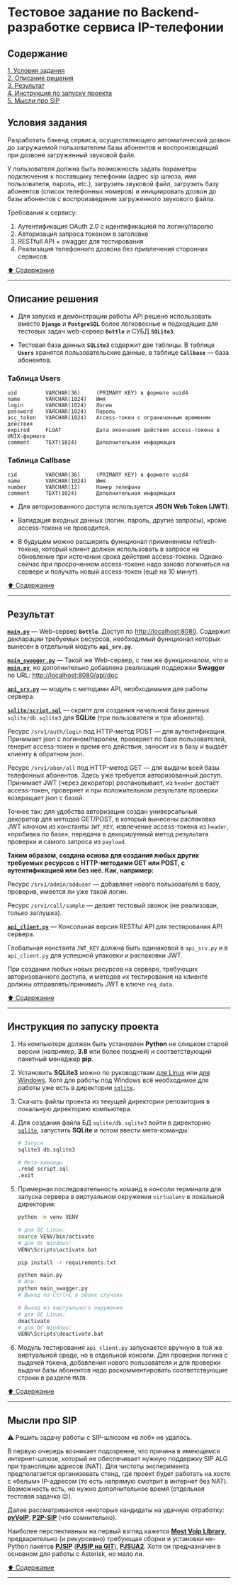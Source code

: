 # Тестовое задание по Backend-разработке сервиса IP-телефонии #

## Содержание ##

[1. Условия задания](#условия-задания)    
[2. Описание решения](#описание-решения)    
[3. Результат](#результат)    
[4. Инструкция по запуску проекта](#инструкция-по-запуску-проекта)    
[5. Мысли про SIP](#мысли-про-sip)    

## Условия задания ##

Разработать бэкенд сервиса, осуществляющего автоматический дозвон до загружаемой
пользователем базы абонентов и воспроизводящий при дозвоне загруженный звуковой
файл.

У пользователя должна быть возможность задать параметры подключения к поставщику
телефонии (адрес sip шлюза, имя пользователя, пароль, etc.), загрузить звуковой
файл, загрузить базу абонентов (список телефонных номеров) и инициировать дозвон
до базы абонентов с воспроизведение загруженного звукового файла.

Требования к сервису:

1. Аутентификация OAuth 2.0 с идентификацией по логину/паролю
2. Авторизация запроса токеном в заголовке
3. RESTfull API + swagger для тестирования
4. Реализация телефонного дозвона без привлечения сторонних сервисов.

[:arrow_up: Содержание](#содержание)

----

## Описание решения ##

- Для запуска и демонстрации работы API решено использовать вместо **`Django`**
и **`PostgreSQL`** более легковесные и подходящие для тестовых задач web-сервер
**`Bottle`** и СУБД **`SQLite3`**.

- Тестовая база данных **`SQLite3`** содержит две таблицы. В таблице **`Users`**
хранятся пользовательские данные, в таблице **`Callbase`**&nbsp;&mdash; база
абонентов.

### Таблица Users ###

    uid         VARCHAR(36)     (PRIMARY KEY) в формате uuid4
    name        VARCHAR(1024)   Имя
    login       VARCHAR(1024)   Логин
    password    VARCHAR(1024)   Пароль
    acc_token   VARCHAR(1024)   Access-токен с ограниченным временем действия
    expired     FLOAT           Дата окончания действия access-токена в UNIX-формате
    comment     TEXT(1024)      Дополнительная информация

### Таблица Callbase ###

    cid         VARCHAR(36)     (PRIMARY KEY) в формате uuid4
    name        VARCHAR(1024)   Имя
    number      VARCHAR(12)     Номер телефона
    comment     TEXT(1024)      Дополнительная информация

- Для авторизованного доступа используется **JSON Web Token (JWT)**.

- Валидация входных данных (логин, пароль, другие запросы), кроме access-токена
не проводится.

- В будущем можно расширить функционал применением refresh-токена, который
клиент должен использовать в запросе на обновление при истечении срока действия
access-токена. Однако сейчас при просроченном access-токене надо заново
логиниться на сервере и получать новый access-токен (ещё на 10&nbsp;минут).

[:arrow_up: Содержание](#содержание)

----

## Результат ##

[**`main.py`**](main.py)&nbsp;&mdash; Web-сервер **`Bottle`**. Доступ по
[http://localhost:8080](http://localhost:8080). Содержит декларации требуемых
ресурсов, необходимый функционал которых вынесен в отдельный модуль
**`api_srv.py`**.

[**`main_swagger.py`**](main_swagger.py)&nbsp;&mdash; Такой же Web-сервер, с тем
же функционалом, что и [**`main.py`**](main.py), но дополнительно добавлена
реализация поддержки **Swagger** по URL:
[http://localhost:8080/api/doc](http://localhost:8080/api/doc)

[**`api_srv.py`**](api_srv.py)&nbsp;&mdash; модуль с методами API, необходимыми
для работы сервера.

[**`sqlite/script.sql`**](sqlite/script.sql)&nbsp;&mdash; скрипт для создания
начальной базы данных `sqlite/db.sqlite3` для **SQLite** (три пользователя и три
абонента).

Ресурс `/srv1/auth/login` под HTTP-метод POST&nbsp;&mdash; для аутентификации.
Принимает json с логином/паролем, проверяет по базе пользователей, генерит
access-токен и время его действия, заносит их в базу и выдаёт клиенту в обратном
json.

Ресурс `/srv1/abon/all` под HTTP-метод GET&nbsp;&mdash; для выдачи всей базы
телефонных абонентов. Здесь уже требуется авторизованный доступ. Принимает JWT
(через декоратор) распаковывает, из `header` достаёт access-токен, проверяет и
при положительном результате проверки возвращает json с базой.

Точнее так: для удобства авторизации создан универсальный декоратор для методов
GET/POST, в который вынесены распаковка JWT ключом из константы `JWT_KEY`,
извлечение access-токена из `header`, &laquo;пробивка по базе&raquo;, передача в
декорируемый метод результата проверки и самого запроса из `payload`.

**Таким образом, создана основа для создания любых других требуемых ресурсов с
HTTP-методами GET или POST, с аутентификацией или без неё. Как, например:**

Ресурс `/srv1/admin/adduser`&nbsp;&mdash; добавляет нового пользователя в базу,
проверив, имеется ли уже такой логин.

Ресурс `/srv1/call/sample`&nbsp;&mdash; делает тестовый звонок (не реализован,
только заглушка).

[**`api_client.py`**](api_client.py)&nbsp;&mdash; Консольная версия RESTful API
для тестирования API сервера.

Глобальная константа `JWT_KEY` должна быть одинаковой в `api_srv.py` и в
`api_client.py` для успешной упаковки и распаковки JWT.

При создании любых новых ресурсов на сервере, требующих авторизованного доступа,
и методов их тестирования на клиенте должны отправлять/принимать JWT в ключе
`req_data`.

[:arrow_up: Содержание](#содержание)

----

## Инструкция по запуску проекта ##

1. На компьютере должен быть установлен **Python** не слишком старой версии
(например, **3.8** или более поздней) и соответствующий пакетный менеджер
**pip**.
2. Установить **SQLite3** можно по руководствам
[для Linux](https://linoxide.com/install-use-sqlite-linux) или
[для Windows](https://www.sqlitetutorial.net/download-install-sqlite/). Хотя для
работы под Windows всё необходимое для работы уже есть в директории
[`sqlite`](sqlite).
3. Скачать файлы проекта из текущей директории репозитория в локальную
директорию компьютера.
4. Для создания файла БД `sqlite/db.sqlite3` войти в директорию
[`sqlite`](sqlite), запустить **SQLite** и потом ввести мета-команды:

    ```bash
    # Запуск
    sqlite3 db.sqlite3

    # Мета-команды
    .read script.sql
    .exit
    ```

5. Примерная последовательность команд в консоли терминала для запуска сервера
в виртуальном окружении `virtualenv` в локальной директории:

    ```bash
    python -m venv VENV

    # для ОС Linux:
    source VENV/bin/activate
    # для ОС Windows:
    VENV\Scripts\activate.bat

    pip install -r requirements.txt

    python main.py
    # Или:
    python main_swagger.py
    # Выход по Ctrl+C в обоих случаях

    # Выход из виртуального окружения
    # для ОС Linux:
    deactivate
    # для ОС Windows:
    VENV\Scripts\deactivate.bat
    ```

6. Модуль тестирования `api_client.py` запускается вручную в той же виртуальной
среде, но в отдельной консоли. Для проверки логина с выдачей токена, добавления
нового пользователя и для проверки выдачи базы абонентов надо раскомментировать
соответствующие строки в разделе `MAIN`.

[:arrow_up: Содержание](#содержание)

----

## Мысли про SIP ##

:warning: Решить задачу работы с SIP-шлюзом &laquo;в лоб&raquo; не удалось.

В первую очередь возникает подозрение, что причина в имеющемся интернет-шлюзе,
который не обеспечивает нужную поддержку SIP ALG при трансляции адресов (NAT).
Для чистоты эксперимента предполагается организовать стенд, где проект будет
работать на хосте с &laquo;белым&raquo; IP-адресом (то есть напрямую смотрит в
интернет без NAT). Возможность есть, но нужно дополнительное время (отдельная
тестовая задачка :wink:).

Далее рассматриваются некоторые кандидаты на удачную отработку:
[**pyVoIP**](https://pyvoip.readthedocs.io/en/v1.6.5/#),
[**P2P-SIP**](https://github.com/theintencity/p2p-sip) (что сомнительно).

Наиболее перспективным на первый взгляд кажется
[**Most Voip Library**](https://most-voip.readthedocs.io/en/latest/index.html),
предварительно (и рекурсивно) требующая сборки и установки не-Python пакетов
[**PJSIP**](https://docs.pjsip.org/en/latest/index.html)
([**PJSIP на GIT**](https://github.com/pjsip/pjproject)),
[**PJSUA2**](https://docs.pjsip.org/en/latest/pjsua2/intro.html). Хотя он
предназначен в основном для работы с Asterisk, но мало ли.


[:arrow_up: Содержание](#содержание)

----

